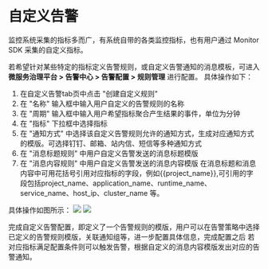 # 自定义告警

监控系统采集的指标多而广，有系统自带的各类监控指标，也有用户通过 Monitor SDK 采集的自定义指标。

若希望针对某些特定的指标定义告警规则，或自定义告警通知的消息模板，可进入 **微服务治理平台 > 告警中心 > 告警配置 > 规则管理** 进行配置。
具体操作如下：

1. 在自定义告警tab页中点击 "创建自定义规则" 
2. 在 "名称" 输入框中输入用户自定义的告警规则的名称
3. 在 "周期" 输入框中输入用户希望指标聚合产生结果的事件，单位为分钟
4. 在 "指标" 下拉框中选择指标
5. 在 "通知方式" 中选择该自定义告警规则允许的通知方式，生成对应通知方式的模版。可选择钉钉、邮箱、站内信、短信等多种通知方式
6. 在 "消息标题规则" 中用户自定义告警发送的消息标题模版
7. 在 "消息内容规则" 中用户自定义告警发送的消息内容模版
在消息标题和消息内容中可用花括号引用对应指标的字段，例如{{project_name}},可引用的字段包括project_name、application_name、runtime_name、service_name、host_ip、cluster_name 等。

具体操作如图所示：
![](http://terminus-paas.oss-cn-hangzhou.aliyuncs.com/paas-doc/2022/03/14/dca23f32-4177-4c6a-a0bb-0a71fe482186.png)
![](http://terminus-paas.oss-cn-hangzhou.aliyuncs.com/paas-doc/2022/03/14/94e3145f-c9b2-4826-8047-5b37d2b71afd.png)

完成自定义告警配置，即定义了一个告警规则的模版，用户可以在告警策略中选择已定义的告警规则模版，关联通知组等，进一步配置具体信息，完成配置之后
若对应指标满足配置条件则可以触发告警，根据自定义的消息内容模版发出对应的告警通知。


